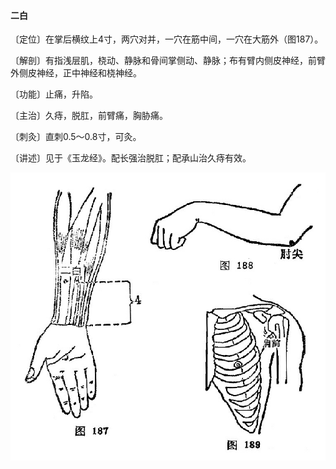 #### 二白

〔定位〕在掌后横纹上4寸，两穴对并，一穴在筋中间，一穴在大筋外（图187）。

〔解剖〕有指浅层肌，桡动、静脉和骨间掌侧动、静脉；布有臂内侧皮神经，前臂外侧皮神经，正中神经和桡神经。

〔功能〕止痛，升陷。

〔主治〕久痔，脱肛，前臂痛，胸胁痛。

〔刺灸〕直刺0.5～0.8寸，可灸。

〔讲述〕见于《玉龙经》。配长强治脱肛；配承山治久痔有效。

![](./img/图187、188、189.jpg)
